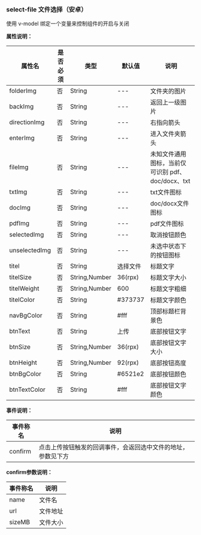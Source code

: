 ### select-file 文件选择（安卓）

使用 v-model 绑定一个变量来控制组件的开启与关闭

**属性说明：**

|属性名			|是否必须	|类型			|默认值			|说明								|
|---			|----		|----			|---			|---								|
|folderImg		|否			|String			|---			|文件夹的图片						|
|backImg		|否			|String			|---			|返回上一级图片						|
|directionImg	|否			|String			|---		    |右指向箭头							|
|enterImg		|否			|String			|---			|进入文件夹箭头						|
|fileImg		|否			|String			|---			|未知文件通用图标，当前仅可识别 pdf、doc/docx、txt	|
|txtImg			|否			|String			|---			|txt文件图标							|
|docImg			|否			|String			|---			|doc/docx文件图标					|
|pdfImg			|否			|String			|---			|pdf文件图标 						|
|selectedImg	|否			|String			|---			|取消按钮颜色						|
|unselectedImg	|否			|String			|---			|未选中状态下的按钮图标				|
|titel			|否			|String			|选择文件		|标题文字							|
|titelSize		|否			|String,Number	|36(rpx)		|标题文字大小						|
|titelWeight	|否			|String,Number	|600			|标题文字粗细						|
|titelColor		|否			|String			|#373737		|标题文字颜色						|
|navBgColor		|否			|String			|#fff			|顶部标题栏背景色					|
|btnText		|否			|String			|上传			|底部按钮文字						|
|btnSize		|否			|String,Number	|36(rpx)		|底部按钮文字大小					|
|btnHeight		|否			|String,Number	|92(rpx)		|底部按钮高度						|
|btnBgColor		|否			|String			|#6521e2		|底部按钮颜色						|
|btnTextColor	|否			|String			|#fff			|底部按钮文字颜色					|

**事件说明：**

|事件称名	|说明						|
|---		|----						|
|confirm	|点击上传按钮触发的回调事件，会返回选中文件的地址，参数见下方		|

**confirm参数说明：**

|事件称名	|说明						|
|---		|----						|
|name		|文件名						|
|url		|文件地址					|
|sizeMB		|文件大小					|